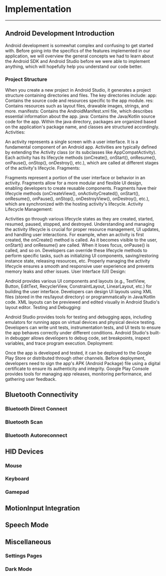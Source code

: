 # Implementation

---

## Android Development Introduction

Android development is somewhat complex and confusing to get started with. Before going into the specifics of the features implemented in our application, we will overview the general concepts we had to learn about the Android SDK and Android Studio before we were able to implement anything, which will hopefully help you understand our code better.

### Project Structure

When you create a new project in Android Studio, it generates a project structure containing directories and files.
The key directories include:
app: Contains the source code and resources specific to the app module.
res: Contains resources such as layout files, drawable images, strings, and more.
manifests: Contains the AndroidManifest.xml file, which describes essential information about the app.
java: Contains the Java/Kotlin source code for the app.
Within the java directory, packages are organized based on the application's package name, and classes are structured accordingly.
Activities:

An activity represents a single screen with a user interface. It is a fundamental component of an Android app.
Activities are typically defined by extending the Activity class (or its subclasses like AppCompatActivity).
Each activity has its lifecycle methods (onCreate(), onStart(), onResume(), onPause(), onStop(), onDestroy(), etc.), which are called at different stages of the activity's lifecycle.
Fragments:

Fragments represent a portion of the user interface or behavior in an activity.
Fragments allow for a more modular and flexible UI design, enabling developers to create reusable components.
Fragments have their lifecycle methods (onCreateView(), onActivityCreated(), onStart(), onResume(), onPause(), onStop(), onDestroyView(), onDestroy(), etc.), which are synchronized with the hosting activity's lifecycle.
Activity Lifecycle Management:

Activities go through various lifecycle states as they are created, started, resumed, paused, stopped, and destroyed.
Understanding and managing the activity lifecycle is crucial for proper resource management, UI updates, and handling user interactions.
For example, when an activity is first created, the onCreate() method is called. As it becomes visible to the user, onStart() and onResume() are called. When it loses focus, onPause() is called, and so on.
Developers can override these lifecycle methods to perform specific tasks, such as initializing UI components, saving/restoring instance state, releasing resources, etc.
Properly managing the activity lifecycle ensures a smooth and responsive user experience and prevents memory leaks and other issues.
User Interface (UI) Design:

Android provides various UI components and layouts (e.g., TextView, Button, EditText, RecyclerView, ConstraintLayout, LinearLayout, etc.) for building the user interface.
Developers can design UI layouts using XML files (stored in the res/layout directory) or programmatically in Java/Kotlin code.
XML layouts can be previewed and edited visually in Android Studio's layout editor.
Testing and Debugging:

Android Studio provides tools for testing and debugging apps, including emulators for running apps on virtual devices and physical device testing.
Developers can write unit tests, instrumentation tests, and UI tests to ensure the app behaves correctly under different conditions.
Android Studio's built-in debugger allows developers to debug code, set breakpoints, inspect variables, and trace program execution.
Deployment:

Once the app is developed and tested, it can be deployed to the Google Play Store or distributed through other channels.
Before deployment, developers need to sign the app's APK (Android Package) file using a digital certificate to ensure its authenticity and integrity.
Google Play Console provides tools for managing app releases, monitoring performance, and gathering user feedback.

## Bluetooth Connectivity

### Bluetooth Direct Connect

### Bluetooth Scan

### Bluetooth Autoreconnect

## HID Devices

### Mouse

### Keyboard

### Gamepad

## MotionInput Integration

## Speech Mode

## Miscellaneous

### Settings Pages

### Dark Mode

